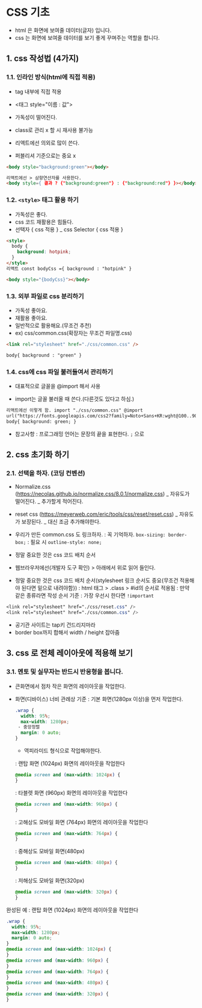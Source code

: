 # CSS 기초

- html 은 화면에 보여줄 데이터(글자) 입니다.
- css 는 화면에 보여줄 데이터를 보기 좋게 꾸며주는 역할을 합니다.

## 1. css 작성법 (4가지)

### 1.1. 인라인 방식(html에 직접 적용)

- tag 내부에 직접 적용
- <태그 style="이름 : 값">

- 가독성이 떨어진다.
- class로 관리 x 할 시 재사용 불가능
- 리액트에선 의외로 많이 쓴다.

- 퍼블리셔 기준으로는 중요 x

```html
<body style="background:green"></body>

리액트에선 > 삼항연산자를 사용한다.
<body style={ 결과 ? {"background:green"} : {"background:red"} }></body>

```

### 1.2. `<style>` 태그 활용 하기

- 가독성은 좋다.
- css 코드 재활용은 힘들다.
- 선택자 { css 적용 }
  \_ css Selector { css 적용 }

```html
<style>
  body {
    background: hotpink;
  }
</style>
리액트 const bodyCss ={ background : "hotpink" }

<body style="{bodyCss}"></body>
```

### 1.3. 외부 파일로 css 분리하기

- 가독성 좋아요.
- 재활용 좋아요.
- 일반적으로 활용해요.(무조건 추천)
- ex) css/common.css(확장자는 무조건 파일명.css)

```html
<link rel="stylesheet" href="./css/common.css" />

body{ background : "green" }
```

### 1.4. css에 css 파일 불러들여서 관리하기

- 대표적으로 글꼴을 @import 해서 사용

- import는 글꼴 불러올 때 쓴다.(다른것도 있다고 하심.)

```html
리액트에선 이렇게 함. import "./css/common.css" @import
url("https://fonts.googleapis.com/css2?family=Noto+Sans+KR:wght@100..900&display=swap");
body{ background: green; }
```

- 참고사항
  : 프로그래밍 언어는 문장의 끝을 표현한다. `;` 으로

## 2. css 초기화 하기

### 2.1. 선택을 하자. (코딩 컨벤션)

- Normalize.css (https://necolas.github.io/normalize.css/8.0.1/normalize.css)
  _ 자유도가 떨어진다.
  _ 추가할게 적어진다.
- reset css (https://meyerweb.com/eric/tools/css/reset/reset.css)
  _ 자유도가 보장된다.
  _ 대신 조금 추가해야한다.

- 우리가 만든 common.css 도 링크하자.
  : 꼭 기억하자. `box-sizing: border-box;`
  : 필요 시 `outline-style: none;`
- 정말 중요한 것은 css 코드 배치 순서
- 웹브라우저에선(개발자 도구 확인) > 아래에서 위로 읽어 들인다.
- 정말 중요한 것은 css 코드 배치 순서(stylesheet 링크 순서도 중요{무조건 적용해야 된다면 밑으로 내려야함})
  : html 태그 > .class > #id의 순서로 적용됨
  : 만약 같은 종류라면 작성 순서 기준
  : 가장 우선시 한다면 `!important`

```css
<link rel="stylesheet" href="./css/reset.css" />
<link rel="stylesheet" href="./css/common.css" />
```

- 공기관 사이트는 tap키 건드리지마라
- border box까지 합해서 width / height 잡아줌

## 3. css 로 전체 레이아웃에 적용해 보기

### 3.1. 멘토 및 실무자는 반드시 반응형을 봅니다.

- 큰화면에서 점차 작은 화면의 레이아웃을 작업한다.

- 화면(디바이스) 너비 관례상 기준
  : 기본 화면(1280px 이상)을 먼저 작업한다.

  ```css 반응형 기본형은 아래것만 들어가면됨.
  .wrap {
    width: 95%;
    max-width: 1280px;
   - 중앙정렬
    margin: 0 auto;
  }
  ```

  - 역피라미드 형식으로 작업해야한다.

  : 랜탑 화면 (1024px) 화면의 레이아웃을 작업한다

  ```css
  @media screen and (max-width: 1024px) {
  }
  ```

  : 타블렛 화면 (960px) 화면의 레이아웃을 작업한다

  ```css
  @media screen and (max-width: 960px) {
  }
  ```

  : 고해상도 모바일 화면 (764px) 화면의 레이아웃을 작업한다

  ```css
  @media screen and (max-width: 764px) {
  }
  ```

  : 중해상도 모바일 화면(480px)

  ```css
  @media screen and (max-width: 480px) {
  }
  ```

  : 저해상도 모바일 화면(320px)

  ```css
  @media screen and (max-width: 320px) {
  }
  ```

완성된 예
: 랜탑 화면 (1024px) 화면의 레이아웃을 작업한다

```css
.wrap {
  width: 95%;
  max-width: 1280px;
  margin: 0 auto;
}
@media screen and (max-width: 1024px) {
}
@media screen and (max-width: 960px) {
}
@media screen and (max-width: 764px) {
}
@media screen and (max-width: 480px) {
}
@media screen and (max-width: 320px) {
}
```
